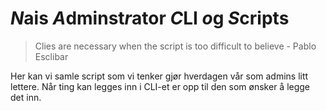 # *N*ais *A*dminst*r*ator *C*LI *o*g *S*cripts

> Clies are necessary when the script is too difficult to believe - Pablo Esclibar

Her kan vi samle script som vi tenker gjør hverdagen vår som admins litt lettere.
Når ting kan legges inn i CLI-et er opp til den som ønsker å legge det inn.
